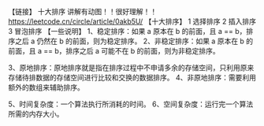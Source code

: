 【链接】
十大排序 讲解有动图！！很好理解！！
https://leetcode.cn/circle/article/0akb5U/
【十大排序】
1 选择排序
2 插入排序
3 冒泡排序
【一些说明】
1、稳定排序：如果 a 原本在 b 的前面，且 a == b，排序之后 a 仍然在 b 的前面，则为稳定排序。
2、非稳定排序：如果 a 原本在 b 的前面，且 a == b，排序之后 a 可能不在 b 的前面，则为非稳定排序。

3、原地排序：原地排序就是指在排序过程中不申请多余的存储空间，只利用原来存储待排数据的存储空间进行比较和交换的数据排序。
4、非原地排序：需要利用额外的数组来辅助排序。

5、时间复杂度：一个算法执行所消耗的时间。
6、空间复杂度：运行完一个算法所需的内存大小。
